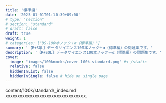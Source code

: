 ```yaml
---
title: '標準編'
date: '2025-01-01T01:10:39+09:00'
# type: "section"
# section: "standard"
# draft: false
draft: true
weight: 1
# categories: ["DS-100本ノック＋α（標準編）"]
summary: '【R+SQL】データサイエンス100本ノック＋α（標準編）の問題集です。'
description: '【R+SQL】データサイエンス100本ノック＋α（標準編）の問題集です。'
cover:
  image: "images/100knocks/cover-100k-standard.png" #< /static
  relative: false
  hiddenInList: false
  hiddenInSingle: false # hide on single page
---
```


content/100k/standard/_index.md  
xxxxxxxxxxxxxxxxxxxxxxxxxxxxxxxxx.

